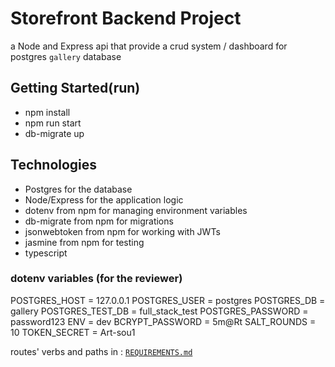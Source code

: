 # Storefront Backend Project

a Node and Express api that provide a crud system / dashboard for postgres `gallery` database

## Getting Started(run)

- npm install
- npm run start
- db-migrate up

## Technologies

- Postgres for the database
- Node/Express for the application logic
- dotenv from npm for managing environment variables
- db-migrate from npm for migrations
- jsonwebtoken from npm for working with JWTs
- jasmine from npm for testing
- typescript

### dotenv variables (for the reviewer)

POSTGRES_HOST = 127.0.0.1
POSTGRES_USER = postgres
POSTGRES_DB = gallery
POSTGRES_TEST_DB = full_stack_test
POSTGRES_PASSWORD = password123
ENV = dev
BCRYPT_PASSWORD = 5m@Rt
SALT_ROUNDS = 10
TOKEN_SECRET = Art-sou1

routes' verbs and paths in : [`REQUIREMENTS.md`](./REQUIREMENTS.md)
